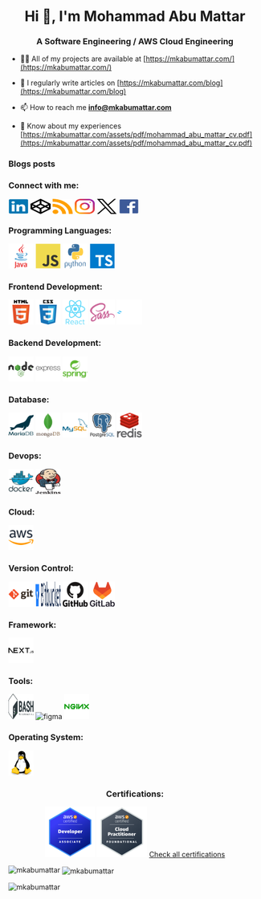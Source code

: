 <h1 align="center">Hi 👋, I'm Mohammad Abu Mattar</h1>
<h3 align="center">A Software Engineering / AWS Cloud Engineering</h3>

- 👨‍💻 All of my projects are available at [https://mkabumattar.com/](https://mkabumattar.com/)

- 📝 I regularly write articles on [https://mkabumattar.com/blog](https://mkabumattar.com/blog)

- 📫 How to reach me **info@mkabumattar.com**

- 📄 Know about my experiences [https://mkabumattar.com/assets/pdf/mohammad_abu_mattar_cv.pdf](https://mkabumattar.com/assets/pdf/mohammad_abu_mattar_cv.pdf)

### Blogs posts

<!-- BLOG-POST-LIST:START -->
<!-- BLOG-POST-LIST:END -->

<h3 align="left">Connect with me:</h3>

<a href="https://linkedin.com/in/mkabumattar" target="blank"><img align="center" src="./assets/linkedin.svg" alt="mkabumattar" height="30" width="40" /></a>
<a href="https://codepen.io/mkabumattar" target="blank"><img align="center" src="./assets/codepen.svg" alt="mkabumattar" height="30" width="40" /></a>
<a href="https://mkabumattar.com/rss.xml" target="blank"><img align="center" src="./assets/rss.svg" alt="https://mkabumattar.com/rss.xml" height="30" width="40" /></a>
<a href="https://instagram.com/mkabumattar" target="blank"><img align="center" src="./assets/instagram.svg" alt="mkabumattar" height="30" width="40" /></a>
<a href="https://twitter.com/mkabumattar" target="blank"><img align="center" src="./assets/twitter.svg" alt="mkabumattar" height="30" width="40" /></a>
<a href="https://fb.com/mkabumattar" target="blank"><img align="center" src="./assets/facebook.svg" alt="mkabumattar" height="30" width="40" /></a>

<!-- <h3 align="left">Languages and Tools:</h3>
<p align="left"> <a href="https://aws.amazon.com" target="_blank" rel="noreferrer"> <img src="https://raw.githubusercontent.com/devicons/devicon/master/icons/amazonwebservices/amazonwebservices-original-wordmark.svg" alt="aws" width="50" height="50"/> </a> <a href="https://www.gnu.org/software/bash/" target="_blank" rel="noreferrer"> <img src="https://www.vectorlogo.zone/logos/gnu_bash/gnu_bash-icon.svg" alt="bash" width="50" height="50"/> </a> <a href="https://www.w3schools.com/css/" target="_blank" rel="noreferrer"> <img src="https://raw.githubusercontent.com/devicons/devicon/master/icons/css3/css3-original-wordmark.svg" alt="css3" width="50" height="50"/> </a> <a href="https://www.docker.com/" target="_blank" rel="noreferrer"> <img src="https://raw.githubusercontent.com/devicons/devicon/master/icons/docker/docker-original-wordmark.svg" alt="docker" width="50" height="50"/> </a> <a href="https://expressjs.com" target="_blank" rel="noreferrer"> <img src="https://raw.githubusercontent.com/devicons/devicon/master/icons/express/express-original-wordmark.svg" alt="express" width="50" height="50"/> </a> <a href="https://www.figma.com/" target="_blank" rel="noreferrer"> <img src="https://www.vectorlogo.zone/logos/figma/figma-icon.svg" alt="figma" width="50" height="50"/> </a> <a href="https://git-scm.com/" target="_blank" rel="noreferrer"> <img src="https://www.vectorlogo.zone/logos/git-scm/git-scm-icon.svg" alt="git" width="50" height="50"/> </a> <a href="https://www.w3.org/html/" target="_blank" rel="noreferrer"> <img src="https://raw.githubusercontent.com/devicons/devicon/master/icons/html5/html5-original-wordmark.svg" alt="html5" width="50" height="50"/> </a> <a href="https://www.java.com" target="_blank" rel="noreferrer"> <img src="https://raw.githubusercontent.com/devicons/devicon/master/icons/java/java-original.svg" alt="java" width="50" height="50"/> </a> <a href="https://developer.mozilla.org/en-US/docs/Web/JavaScript" target="_blank" rel="noreferrer"> <img src="https://raw.githubusercontent.com/devicons/devicon/master/icons/javascript/javascript-original.svg" alt="javascript" width="50" height="50"/> </a> <a href="https://www.jenkins.io" target="_blank" rel="noreferrer"> <img src="https://www.vectorlogo.zone/logos/jenkins/jenkins-icon.svg" alt="jenkins" width="50" height="50"/> </a> <a href="https://www.linux.org/" target="_blank" rel="noreferrer"> <img src="https://raw.githubusercontent.com/devicons/devicon/master/icons/linux/linux-original.svg" alt="linux" width="50" height="50"/> </a> <a href="https://www.mongodb.com/" target="_blank" rel="noreferrer"> <img src="https://raw.githubusercontent.com/devicons/devicon/master/icons/mongodb/mongodb-original-wordmark.svg" alt="mongodb" width="50" height="50"/> </a> <a href="https://www.mysql.com/" target="_blank" rel="noreferrer"> <img src="https://raw.githubusercontent.com/devicons/devicon/master/icons/mysql/mysql-original-wordmark.svg" alt="mysql" width="50" height="50"/> </a> <a href="https://nextjs.org/" target="_blank" rel="noreferrer"> <img src="https://cdn.worldvectorlogo.com/logos/nextjs-2.svg" alt="nextjs" width="50" height="50"/> </a> <a href="https://www.nginx.com" target="_blank" rel="noreferrer"> <img src="https://raw.githubusercontent.com/devicons/devicon/master/icons/nginx/nginx-original.svg" alt="nginx" width="50" height="50"/> </a> <a href="https://www.postgresql.org" target="_blank" rel="noreferrer"> <img src="https://raw.githubusercontent.com/devicons/devicon/master/icons/postgresql/postgresql-original-wordmark.svg" alt="postgresql" width="50" height="50"/> </a> <a href="https://www.python.org" target="_blank" rel="noreferrer"> <img src="https://raw.githubusercontent.com/devicons/devicon/master/icons/python/python-original.svg" alt="python" width="50" height="50"/> </a> <a href="https://reactjs.org/" target="_blank" rel="noreferrer"> <img src="https://raw.githubusercontent.com/devicons/devicon/master/icons/react/react-original-wordmark.svg" alt="react" width="50" height="50"/> </a> <a href="https://redis.io" target="_blank" rel="noreferrer"> <img src="https://raw.githubusercontent.com/devicons/devicon/master/icons/redis/redis-original-wordmark.svg" alt="redis" width="50" height="50"/> </a> <a href="https://sass-lang.com" target="_blank" rel="noreferrer"> <img src="https://raw.githubusercontent.com/devicons/devicon/master/icons/sass/sass-original.svg" alt="sass" width="50" height="50"/> </a> <a href="https://spring.io/" target="_blank" rel="noreferrer"> <img src="https://www.vectorlogo.zone/logos/springio/springio-icon.svg" alt="spring" width="50" height="50"/> </a> <a href="https://tailwindcss.com/" target="_blank" rel="noreferrer"> <img src="https://www.vectorlogo.zone/logos/tailwindcss/tailwindcss-icon.svg" alt="tailwind" width="50" height="50"/> </a> <a href="https://www.typescriptlang.org/" target="_blank" rel="noreferrer"> <img src="https://raw.githubusercontent.com/devicons/devicon/master/icons/typescript/typescript-original.svg" alt="typescript" width="50" height="50"/> </a> </p> -->

<h3 align="left">Programming Languages:</h3>

<img src="./assets/java.svg" alt="java" width="50" height="50"/>
<img src="./assets/javascript.svg" alt="javascript" width="50" height="50"/>
<img src="./assets/python.svg" alt="python" width="50" height="50"/>
<img src="./assets/typescript.svg" alt="typescript" width="50" height="50"/>

<h3 align="left">Frontend Development:</h3>

<img src="./assets/html5.svg" alt="html5" width="50" height="50"/>
<img src="./assets/css3.svg" alt="css3" width="50" height="50"/>
<img src="./assets/react.svg" alt="react" width="50" height="50"/>
<img src="./assets/sass.svg" alt="sass" width="50" height="50"/>
<img src="./assets/tailwindcss.svg" alt="tailwindcss" width="50" height="50"/>

<h3 align="left">Backend Development:</h3>

<img src="./assets/nodejs.svg" alt="nodejs" width="50" height="50"/>
<img src="./assets/express.svg" alt="express" width="50" height="50"/>
<img src="./assets/spring.svg" alt="spring" width="50" height="50"/>

<h3 align="left">Database:</h3>

<img src="./assets/mariadb.svg" alt="mariadb" width="50" height="50"/>
<img src="./assets/mongodb.svg" alt="mongodb" width="50" height="50"/>
<img src="./assets/mysql.svg" alt="mysql" width="50" height="50"/>
<img src="./assets/postgresql.svg" alt="postgresql" width="50" height="50"/>
<img src="./assets/redis.svg" alt="redis" width="50" height="50"/>

<h3 align="left">Devops:</h3>

<img src="./assets/docker.svg" alt="docker" width="50" height="50"/>
<img src="./assets/jenkins.svg" alt="jenkins" width="50" height="50"/>

<h3 align="left">Cloud:</h3>

<img src="./assets/aws.svg" alt="aws" width="50" height="50"/>

<h3 align="left">Version Control:</h3>

<img src="./assets/git.svg" alt="git" width="50" height="50"/>
<img src="./assets/bitbucket.svg" alt="bitbucket" width="50" height="50"/>
<img src="./assets/github.svg" alt="github" width="50" height="50"/>
<img src="./assets/gitlab.svg" alt="gitlab" width="50" height="50"/>

<h3 align="left">Framework:</h3>

<img src="./assets/nextjs.svg" alt="nextjs" width="50" height="50"/>

<h3 align="left">Tools:</h3>

<img src="./assets/bash.svg" alt="bash" width="50" height="50"/>
<img src="./assets/figma.svg" alt="figma" width="50" height="50"/>
<img src="./assets/nginx.svg" alt="nginx" width="50" height="50"/>

<h3 align="left">Operating System:</h3>

<img src="./assets/linux.svg" alt="linux" width="50" height="50"/>

<div align="center">
  <h3>Certifications:</h3>

  <img src="./assets/aws-certified-developer-associate.png" width="100" height="100"/>
  <img src="./assets/aws-certified-cloud-practitioner.png" width="100" height="100"/>

  <a href="https://www.credly.com/users/mkabumattar/badges" target="_blank">
    Check all certifications
  </a>

</div>

<p><img align="left" src="https://github-readme-stats.vercel.app/api/top-langs?username=mkabumattar&show_icons=true&locale=en&layout=compact" alt="mkabumattar" /></p>

<p>&nbsp;<img align="center" src="https://github-readme-stats.vercel.app/api?username=mkabumattar&show_icons=true&locale=en" alt="mkabumattar" /></p>

<p><img align="center" src="https://github-readme-streak-stats.herokuapp.com/?user=mkabumattar&" alt="mkabumattar" /></p>

